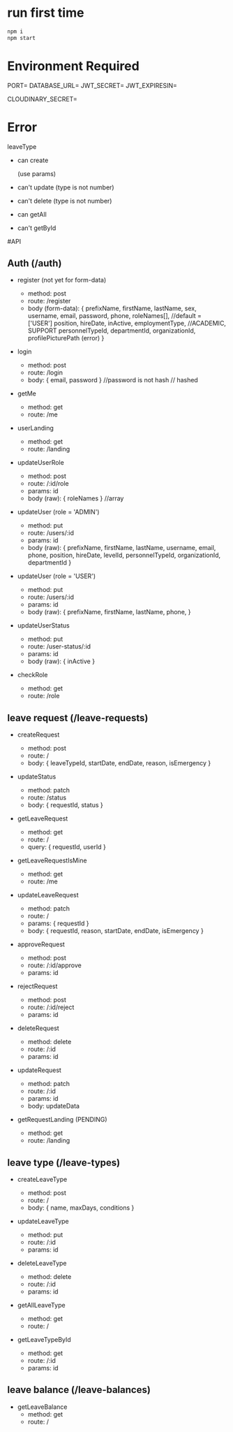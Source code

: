 # run first time

```bash
npm i 
npm start
```

# Environment Required

PORT=
DATABASE_URL=
JWT_SECRET=
JWT_EXPIRESIN=

CLOUDINARY_SECRET=


# Error

leaveType
- can create 

    (use params)
- can't update (type is not number)
- can't delete (type is not number)
- can getAll
- can't getById

#API
## Auth (/auth)
- register (not yet for form-data)
    - method: post
    - route: /register
    - body (form-data): { 
        prefixName, 
        firstName, 
        lastName, 
        sex, 
        username,
        email, 
        password, 
        phone,
        roleNames[], //default = ['USER']
        position,
        hireDate,
        inActive,
        employmentType, //ACADEMIC, SUPPORT
        personnelTypeId,
        departmentId,
        organizationId,
        profilePicturePath (error)
        }

- login
    - method: post
    - route: /login
    - body: { email, password } //password is not hash // hashed

- getMe
    - method: get
    - route: /me

- userLanding
    - method: get
    - route: /landing

- updateUserRole
    - method: post
    - route: /:id/role
    - params: id
    - body (raw): { roleNames } //array

- updateUser (role = 'ADMIN')
    - method: put
    - route: /users/:id
    - params: id
    - body (raw): {
        prefixName,
        firstName,
        lastName,
        username,
        email,
        phone,
        position,
        hireDate,
        levelId,
        personnelTypeId,
        organizationId,
        departmentId
    }

- updateUser (role = 'USER')
    - method: put
    - route: /users/:id
    - params: id
    - body (raw): {
        prefixName,
        firstName,
        lastName,
        phone,
    }
- updateUserStatus 
    - method: put
    - route: /user-status/:id
    - params: id
    - body (raw): { inActive }

- checkRole
    - method: get
    - route: /role

## leave request (/leave-requests)
- createRequest 
    - method: post
    - route: /
    - body: { leaveTypeId, startDate, endDate, reason, isEmergency }

- updateStatus 
    - method: patch
    - route: /status
    - body: { requestId, status }

- getLeaveRequest
    - method: get
    - route: /
    - query: { requestId, userId }

- getLeaveRequestIsMine
    - method: get
    - route: /me

- updateLeaveRequest
    - method: patch
    - route: /
    - params: { requestId }
    - body: { requestId, reason, startDate, endDate, isEmergency }

- approveRequest
    - method: post
    - route: /:id/approve
    - params: id

- rejectRequest
    - method: post
    - route: /:id/reject
    - params: id

- deleteRequest
    - method: delete
    - route: /:id
    - params: id

- updateRequest
    - method: patch
    - route: /:id
    - params: id
    - body: updateData

- getRequestLanding (PENDING)
    - method: get
    - route: /landing

## leave type (/leave-types)
- createLeaveType
    - method: post
    - route: /
    - body: { name, maxDays, conditions }

- updateLeaveType 
    - method: put
    - route: /:id
    - params: id

- deleteLeaveType 
    - method: delete
    - route: /:id
    - params: id

- getAllLeaveType
    - method: get
    - route: /

- getLeaveTypeById 
    - method: get
    - route: /:id
    - params: id  

## leave balance (/leave-balances)
- getLeaveBalance
    - method: get
    - route: /